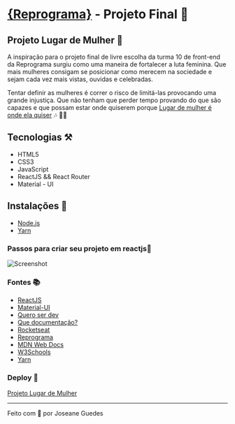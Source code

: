 # [{Reprograma}](https://reprograma.com.br/) - Projeto Final   :tada:

## Projeto Lugar de Mulher  :girl:

A inspiração para o projeto final de livre escolha da turma 10 de front-end da Reprograma surgiu como uma maneira de fortalecer a luta feminina. Que mais mulheres consigam se posicionar como merecem na sociedade e sejam cada vez mais vistas, ouvidas e celebradas.
<br>

Tentar definir as mulheres é correr o risco de limitá-las provocando uma grande injustiça. Que não tenham que perder tempo provando do que são capazes e que possam estar onde quiserem porque [Lugar de mulher é onde ela quiser](https://www.youtube.com/watch?v=fPgkhbs3AnE) :notes: :woman_singer:

## Tecnologias :hammer_and_pick:
* HTML5
* CSS3
* JavaScript
* ReactJS && React Router
* Material - UI

## Instalações :link:
* [Node.js](https://nodejs.org/en/download/)
* [Yarn](https://yarnpkg.com/)

### Passos para criar seu projeto em reactjs:feet:
![Screenshot](https://cdn.jsdelivr.net/gh/facebook/create-react-app@27b42ac7efa018f2541153ab30d63180f5fa39e0/screencast.svg)

### Fontes :books: 
* [ReactJS](https://pt-br.reactjs.org/)
* [Material-UI](https://material-ui.com/pt/)
* [Quero ser dev](https://queroserdev.com/#)
* [Que documentação?](https://quedocs.netlify.app/)
* [Rocketseat](https://github.com/Rocketseat)
* [Reprograma](https://github.com/reprograma)
* [MDN Web Docs](https://developer.mozilla.org/pt-BR/)
* [W3Schools](https://www.w3schools.com/)
* [Yarn](https://yarnpkg.com/package/create-react-app)

### Deploy :star2:
 [Projeto Lugar de Mulher](https://projeto-lugar-de-mulher.netlify.app/)

 <hr/>

 Feito com :purple_heart: por Joseane Guedes